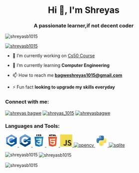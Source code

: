 <h1 align="center">Hi 👋, I'm Shreyas</h1>
<h3 align="center">A passionate learner,if not decent coder</h3>

<p align="left"> <img src="https://komarev.com/ghpvc/?username=shreyasb1015&label=Profile%20views&color=0e75b6&style=flat" alt="shreyasb1015" /> </p>

<p align="left"> <a href="https://github.com/ryo-ma/github-profile-trophy"><img src="https://github-profile-trophy.vercel.app/?username=shreyasb1015" alt="shreyasb1015" /></a> </p>

- 🔭 I’m currently working on [Cs50 Course](https://cs50.harvard.edu/x/2023/)

- 🌱 I’m currently learning **Computer Engineering**

- 📫 How to reach me **bagweshreyas1015@gmail.com**

- ⚡ Fun fact **looking to upgrade my skills everyday**

<h3 align="left">Connect with me:</h3>
<p align="left">
<a href="https://linkedin.com/in/shreyas bagwe" target="blank"><img align="center" src="https://raw.githubusercontent.com/rahuldkjain/github-profile-readme-generator/master/src/images/icons/Social/linked-in-alt.svg" alt="shreyas bagwe" height="30" width="40" /></a>
<a href="https://instagram.com/shreyas_1015" target="blank"><img align="center" src="https://raw.githubusercontent.com/rahuldkjain/github-profile-readme-generator/master/src/images/icons/Social/instagram.svg" alt="shreyas_1015" height="30" width="40" /></a>
<a href="https://www.leetcode.com/shreyasbagwe" target="blank"><img align="center" src="https://raw.githubusercontent.com/rahuldkjain/github-profile-readme-generator/master/src/images/icons/Social/leet-code.svg" alt="shreyasbagwe" height="30" width="40" /></a>
</p>

<h3 align="left">Languages and Tools:</h3>
<p align="left"> <a href="https://www.cprogramming.com/" target="_blank" rel="noreferrer"> <img src="https://raw.githubusercontent.com/devicons/devicon/master/icons/c/c-original.svg" alt="c" width="40" height="40"/> </a> <a href="https://www.w3schools.com/cpp/" target="_blank" rel="noreferrer"> <img src="https://raw.githubusercontent.com/devicons/devicon/master/icons/cplusplus/cplusplus-original.svg" alt="cplusplus" width="40" height="40"/> </a> <a href="https://www.w3schools.com/css/" target="_blank" rel="noreferrer"> <img src="https://raw.githubusercontent.com/devicons/devicon/master/icons/css3/css3-original-wordmark.svg" alt="css3" width="40" height="40"/> </a> <a href="https://www.w3.org/html/" target="_blank" rel="noreferrer"> <img src="https://raw.githubusercontent.com/devicons/devicon/master/icons/html5/html5-original-wordmark.svg" alt="html5" width="40" height="40"/> </a> <a href="https://developer.mozilla.org/en-US/docs/Web/JavaScript" target="_blank" rel="noreferrer"> <img src="https://raw.githubusercontent.com/devicons/devicon/master/icons/javascript/javascript-original.svg" alt="javascript" width="40" height="40"/> </a> <a href="https://opencv.org/" target="_blank" rel="noreferrer"> <img src="https://www.vectorlogo.zone/logos/opencv/opencv-icon.svg" alt="opencv" width="40" height="40"/> </a> <a href="https://www.python.org" target="_blank" rel="noreferrer"> <img src="https://raw.githubusercontent.com/devicons/devicon/master/icons/python/python-original.svg" alt="python" width="40" height="40"/> </a> <a href="https://www.sqlite.org/" target="_blank" rel="noreferrer"> <img src="https://www.vectorlogo.zone/logos/sqlite/sqlite-icon.svg" alt="sqlite" width="40" height="40"/> </a> </p>

<p><img align="left" src="https://github-readme-stats.vercel.app/api/top-langs?username=shreyasb1015&show_icons=true&locale=en&layout=compact" alt="shreyasb1015" /></p>

<p>&nbsp;<img align="center" src="https://github-readme-stats.vercel.app/api?username=shreyasb1015&show_icons=true&locale=en" alt="shreyasb1015" /></p>

<p><img align="center" src="https://github-readme-streak-stats.herokuapp.com/?user=shreyasb1015&" alt="shreyasb1015" /></p>
